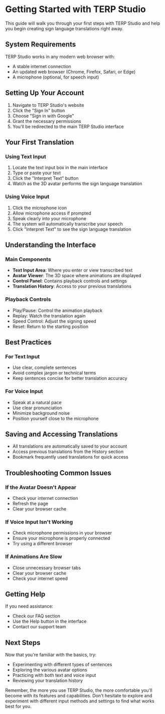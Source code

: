 # Getting Started with TERP Studio

This guide will walk you through your first steps with TERP Studio and help you begin creating sign language translations right away.

## System Requirements

TERP Studio works in any modern web browser with:
- A stable internet connection
- An updated web browser (Chrome, Firefox, Safari, or Edge)
- A microphone (optional, for speech input)

## Setting Up Your Account

1. Navigate to TERP Studio's website
2. Click the "Sign In" button
3. Choose "Sign in with Google"
4. Grant the necessary permissions
5. You'll be redirected to the main TERP Studio interface

## Your First Translation

### Using Text Input
1. Locate the text input box in the main interface
2. Type or paste your text
3. Click the "Interpret Text" button
4. Watch as the 3D avatar performs the sign language translation

### Using Voice Input
1. Click the microphone icon
2. Allow microphone access if prompted
3. Speak clearly into your microphone
4. The system will automatically transcribe your speech
5. Click "Interpret Text" to see the sign language translation

## Understanding the Interface

### Main Components
- **Text Input Area**: Where you enter or view transcribed text
- **Avatar Viewer**: The 3D space where animations are displayed
- **Control Panel**: Contains playback controls and settings
- **Translation History**: Access to your previous translations

### Playback Controls
- Play/Pause: Control the animation playback
- Replay: Watch the translation again
- Speed Control: Adjust the signing speed
- Reset: Return to the starting position

## Best Practices

### For Text Input
- Use clear, complete sentences
- Avoid complex jargon or technical terms
- Keep sentences concise for better translation accuracy

### For Voice Input
- Speak at a natural pace
- Use clear pronunciation
- Minimize background noise
- Position yourself close to the microphone

## Saving and Accessing Translations

- All translations are automatically saved to your account
- Access previous translations from the History section
- Bookmark frequently used translations for quick access

## Troubleshooting Common Issues

### If the Avatar Doesn't Appear
- Check your internet connection
- Refresh the page
- Clear your browser cache

### If Voice Input Isn't Working
- Check microphone permissions in your browser
- Ensure your microphone is properly connected
- Try using a different browser

### If Animations Are Slow
- Close unnecessary browser tabs
- Clear your browser cache
- Check your internet speed

## Getting Help

If you need assistance:
- Check our FAQ section
- Use the Help button in the interface
- Contact our support team

## Next Steps

Now that you're familiar with the basics, try:
- Experimenting with different types of sentences
- Exploring the various avatar options
- Practicing with both text and voice input
- Reviewing your translation history

Remember, the more you use TERP Studio, the more comfortable you'll become with its features and capabilities. Don't hesitate to explore and experiment with different input methods and settings to find what works best for you.